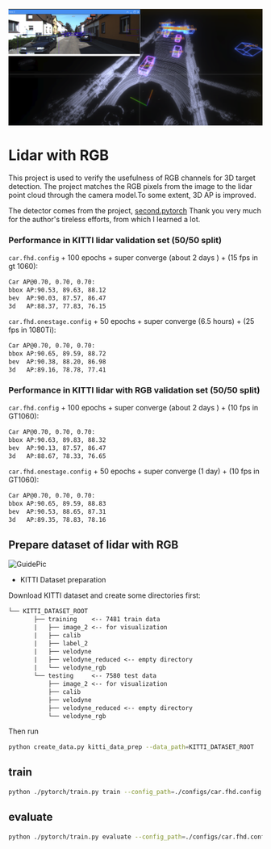 ![GuidePic](https://github.com/VitoRazor/Lidar_RGB_detector/blob/master/images/3Ddetector.png)
# Lidar with RGB 
This project is used to verify the usefulness of RGB channels for 3D target detection.
The project matches the RGB pixels from the image to the lidar point cloud through the camera model.To some extent, 3D AP is improved.

The detector comes from the project, [second.pytorch](https://github.com/nutonomy/second.pytorch)
Thank you very much for the author's tireless efforts, from which I learned a lot.

### Performance in KITTI lidar validation set (50/50 split)


```car.fhd.config``` + 100 epochs + super converge (about 2 days ) +  (15 fps in gt 1060):

```
Car AP@0.70, 0.70, 0.70:
bbox AP:90.53, 89.63, 88.12
bev  AP:90.03, 87.57, 86.47
3d   AP:88.37, 77.83, 76.15
```

```car.fhd.onestage.config``` + 50 epochs + super converge (6.5 hours) +  (25 fps in 1080Ti):

```
Car AP@0.70, 0.70, 0.70:
bbox AP:90.65, 89.59, 88.72
bev  AP:90.38, 88.20, 86.98
3d   AP:89.16, 78.78, 77.41
```

### Performance in KITTI lidar with RGB validation set (50/50 split)


```car.fhd.config``` + 100 epochs + super converge (about 2 days ) +  (10 fps in GT1060):

```
Car AP@0.70, 0.70, 0.70:
bbox AP:90.63, 89.83, 88.32
bev  AP:90.13, 87.57, 86.47
3d   AP:88.67, 78.33, 76.65
```

```car.fhd.onestage.config``` + 50 epochs + super converge (1 day) +  (10 fps in GT1060):

```
Car AP@0.70, 0.70, 0.70:
bbox AP:90.65, 89.59, 88.83
bev  AP:90.53, 88.65, 87.31
3d   AP:89.35, 78.83, 78.16
```

## Prepare dataset of lidar with RGB

![GuidePic](https://github.com/VitoRazor/Lidar_RGB_detector/blob/master/images/lidar_RGB.JPG)

* KITTI Dataset preparation

Download KITTI dataset and create some directories first:

```plain
└── KITTI_DATASET_ROOT
       ├── training    <-- 7481 train data
       |   ├── image_2 <-- for visualization
       |   ├── calib
       |   ├── label_2
       |   ├── velodyne
       |   ├── velodyne_reduced <-- empty directory
       |   └── velodyne_rgb
       └── testing     <-- 7580 test data
           ├── image_2 <-- for visualization
           ├── calib
           ├── velodyne
           ├── velodyne_reduced <-- empty directory
           └── velodyne_rgb
```

Then run
```bash
python create_data.py kitti_data_prep --data_path=KITTI_DATASET_ROOT
```
## train

```bash
python ./pytorch/train.py train --config_path=./configs/car.fhd.config --model_dir=/path/to/model_dir
```
## evaluate

```bash
python ./pytorch/train.py evaluate --config_path=./configs/car.fhd.config --model_dir=/path/to/model_dir --measure_time=True --batch_size=1
```

